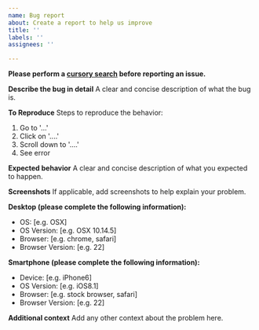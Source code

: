 ```yaml
---
name: Bug report
about: Create a report to help us improve
title: ''
labels: ''
assignees: ''

---
```


**Please perform a [cursory search](https://github.com/issues?utf8=%E2%9C%93&q=is%3Aissue+repo%3Aubccm%2Fubc-def) before reporting an issue.**

**Describe the bug in detail**
A clear and concise description of what the bug is.

**To Reproduce**
Steps to reproduce the behavior:
1. Go to '...'
2. Click on '....'
3. Scroll down to '....'
4. See error

**Expected behavior**
A clear and concise description of what you expected to happen.

**Screenshots**
If applicable, add screenshots to help explain your problem.

**Desktop (please complete the following information):**
 - OS: [e.g. OSX]
 - OS Version: [e.g. OSX 10.14.5]
 - Browser: [e.g. chrome, safari]
 - Browser Version: [e.g. 22]

**Smartphone (please complete the following information):**
 - Device: [e.g. iPhone6]
 - OS Version: [e.g. iOS8.1]
 - Browser: [e.g. stock browser, safari]
 - Browser Version: [e.g. 22]

**Additional context**
Add any other context about the problem here.
